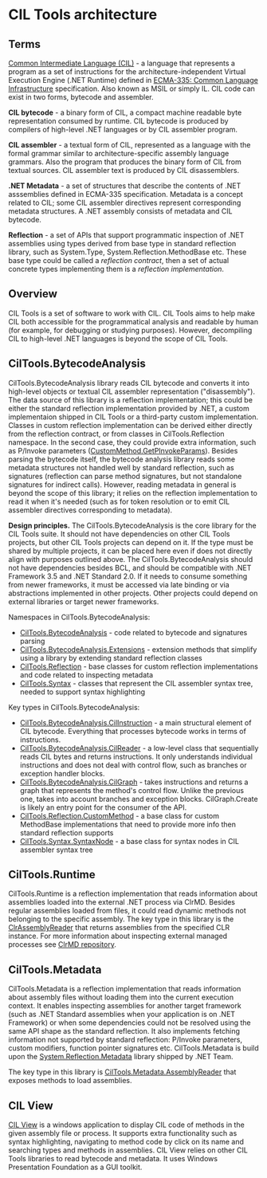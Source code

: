 # CIL Tools architecture

## Terms

[Common Intermediate Language (CIL)](https://docs.microsoft.com/en-us/dotnet/standard/managed-code#intermediate-language--execution) - a language that represents a program as a set of instructions for the architecture-independent Virtual Execution Engine (.NET Runtime) defined in [ECMA-335: Common Language Infrastructure](https://www.ecma-international.org/publications-and-standards/standards/ecma-335/) specification. Also known as MSIL or simply IL. CIL code can exist in two forms, bytecode and assembler.

**CIL bytecode** - a binary form of CIL, a compact machine readable byte representation consumed by runtime. CIL bytecode is produced by compilers of high-level .NET languages or by CIL assembler program.

**CIL assembler** - a textual form of CIL, represented as a language with the formal grammar similar to architecture-specific assembly language grammars. Also the program that produces the binary form of CIL from textual sources. CIL assembler text is produced by CIL disassemblers.

**.NET Metadata** - a set of structures that describe the contents of .NET asssemblies defined in ECMA-335 specification. Metadata is a concept related to CIL; some CIL assembler directives represent corresponding metadata structures. A .NET assembly consists of metadata and CIL bytecode.

**Reflection** - a set of APIs that support programmatic inspection of .NET assemblies using types derived from base type in standard reflection library, such as System.Type, System.Reflection.MethodBase etc. These base type could be called a *reflection contract*, then a set of actual concrete types implementing them is a *reflection implementation*.

## Overview

CIL Tools is a set of software to work with CIL. CIL Tools aims to help make CIL both accessible for the programmatical analysis and readable by human (for example, for debugging or studying purposes). However, decompiling CIL to high-level .NET languages is beyond the scope of CIL Tools.

## CilTools.BytecodeAnalysis

CilTools.BytecodeAnalysis library reads CIL bytecode and converts it into high-level objects or textual CIL assembler representation ("disassembly"). The data source of this library is a reflection implementation; this could be either the standard reflection implementation provided by .NET, a custom implementaion shipped in CIL Tools or a third-party custom implementation. Classes in custom reflection implementation can be derived either directly from the reflection contract, or from classes in CilTools.Reflection namespace. In the second case, they could provide extra information, such as P/Invoke parameters ([CustomMethod.GetPInvokeParams](https://msdn-whiteknight.github.io/CilTools/api/CilTools.Reflection.CustomMethod.html#CilTools_Reflection_CustomMethod_GetPInvokeParams)). Besides parsing the bytecode itself, the bytecode analysis library reads some metadata structures not handled well by standard reflection, such as signatures (reflection can parse method signatures, but not standalone signatures for indirect calls). However, reading metadata in general is beyond the scope of this library; it relies on the reflection implementation to read it when it's needed (such as for token resolution or to emit CIL assembler directives corresponding to metadata).

**Design principles.** The CilTools.BytecodeAnalysis is the core library for the CIL Tools suite. It should not have dependencies on other CIL Tools projects, but other CIL Tools projects can depend on it. If the type must be shared by multiple projects, it can be placed here even if does not directly align with purposes outlined above. The CilTools.BytecodeAnalysis should not have dependencies besides BCL, and should be compatible with .NET Framework 3.5 and .NET Standard 2.0. If it needs to consume something from newer frameworks, it must be accessed via late binding or via abstractions implemented in other projects. Other projects could depend on external libraries or target newer frameworks.

Namespaces in CilTools.BytecodeAnalysis:

- [CilTools.BytecodeAnalysis](https://msdn-whiteknight.github.io/CilTools/api/CilTools.BytecodeAnalysis.html) - code related to bytecode and signatures parsing
- [CilTools.BytecodeAnalysis.Extensions](https://msdn-whiteknight.github.io/CilTools/api/CilTools.BytecodeAnalysis.Extensions.html) - extension methods that simplify using a library by extending standard reflection classes
- [CilTools.Reflection](https://msdn-whiteknight.github.io/CilTools/api/CilTools.Reflection.html) - base classes for custom reflection implementations and code related to inspecting metadata
- [CilTools.Syntax](https://msdn-whiteknight.github.io/CilTools/api/CilTools.Syntax.html) - classes that represent the CIL assembler syntax tree, needed to support syntax highlighting

Key types in CilTools.BytecodeAnalysis:

- [CilTools.BytecodeAnalysis.CilInstruction](https://msdn-whiteknight.github.io/CilTools/api/CilTools.BytecodeAnalysis.CilInstruction.html) - a main structural element of CIL bytecode. Everything that processes bytecode works in terms of instructions.
- [CilTools.BytecodeAnalysis.CilReader](https://msdn-whiteknight.github.io/CilTools/api/CilTools.BytecodeAnalysis.CilReader.html) - a low-level class that sequentially reads CIL bytes and returns instructions. It only understands individual instructions and does not deal with control flow, such as branches or exception handler blocks.
- [CilTools.BytecodeAnalysis.CilGraph](https://msdn-whiteknight.github.io/CilTools/api/CilTools.BytecodeAnalysis.CilGraph.html) - takes instructions and returns a graph that represents the method's control flow. Unlike the previous one, takes into account branches and exception blocks. CilGraph.Create is likely an entry point for the consumer of the API.
- [CilTools.Reflection.CustomMethod](https://msdn-whiteknight.github.io/CilTools/api/CilTools.Reflection.CustomMethod.html) - a base class for custom MethodBase implementations that need to provide more info then standard reflection supports
- [CilTools.Syntax.SyntaxNode](https://msdn-whiteknight.github.io/CilTools/api/CilTools.Syntax.SyntaxNode.html) - a base class for syntax nodes in CIL assembler syntax tree

## CilTools.Runtime

CilTools.Runtime is a reflection implementation that reads information about assemblies loaded into the external .NET process via ClrMD. Besides regular assemblies loaded from files, it could read dynamic methods not belonging to the specific assembly. The key type in this library is the [ClrAssemblyReader](https://msdn-whiteknight.github.io/CilTools/api/CilTools.Runtime.ClrAssemblyReader.html) that returns assemblies from the specified CLR instance. For more information about inspecting external managed processes see [ClrMD repository](https://github.com/microsoft/clrmd).

## CilTools.Metadata

CilTools.Metadata is a reflection implementation that reads information about assembly files without loading them into the current execution context. It enables inspecting assemblies for another target framework (such as .NET Standard assemblies when your application is on .NET Framework) or when some dependencies could not be resolved using the same API shape as the standard reflection. It also implements fetching information not supported by standard reflection: P/Invoke parameters, custom modifiers, function pointer signatures etc. CilTools.Metadata is build upon the [System.Reflection.Metadata](https://docs.microsoft.com/en-us/dotnet/api/system.reflection.metadata) library shipped by .NET Team. 

The key type in this library is [CilTools.Metadata.AssemblyReader](https://msdn-whiteknight.github.io/CilTools/api/CilTools.Metadata.AssemblyReader.html) that exposes methods to load assemblies.

## CIL View

[CIL View](https://github.com/MSDN-WhiteKnight/CilTools/tree/master/CilView) is a windows application to display CIL code of methods in the given assembly file or process. It supports extra functionality such as syntax highlighting, navigating to method code by click on its name and searching types and methods in assemblies. CIL View relies on other CIL Tools libraries to read bytecode and metadata. It uses Windows Presentation Foundation as a GUI toolkit.

